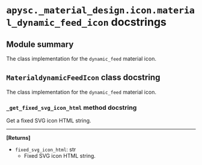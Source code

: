 # `apysc._material_design.icon.material_dynamic_feed_icon` docstrings

## Module summary

The class implementation for the `dynamic_feed` material icon.

## `MaterialdynamicFeedIcon` class docstring

The class implementation for the `dynamic_feed` material icon.

### `_get_fixed_svg_icon_html` method docstring

Get a fixed SVG icon HTML string.<hr>

**[Returns]**

- `fixed_svg_icon_html`: str
  - Fixed SVG icon HTML string.
